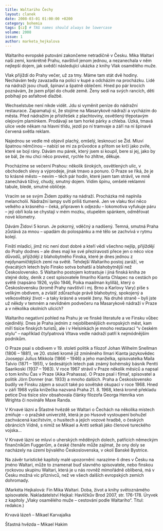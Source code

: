 ```yaml
---
title: Waltariho Čechy
layout: clanek
date: 2008-03-01 01:00:00 +0200
category: bohemia
tags: [cz] # TAG names should always be lowercase
volume: 2008
issue: 1
author: marketa_hejkalova
---
```


Waltariho evropské putování zakončeme netradičně v Česku. Mika Waltari naši zemi, konkrétně Prahu, navštívil jenom jednou, a nezanechala v něm nejlepší dojem, jak svědčí následující ukázka z knihy Vlak osamělého muže.

Vlak přijíždí do Prahy večer, už za tmy. Máme tam stát dvě hodiny. Nechávám tedy zavazadla na polici v kupé a odcházím na procházku. Lidé na nádraží jsou chudí, špinaví a špatně oblečení. Hned po pár krocích poznávám, že jsem přijel do chudé země. Ženy sedí na svých rancích, děti pobíhají po asfaltové dlažbě.

Wechselstube není nikde vidět. Jdu si vyměnit peníze do nádražní restaurace. Zapamatuji si, že stojíme na Masarykově nádraží a vycházím do města. Před nádražím je přístřešek z plachtoviny, osvětlený třepotavým olejovým plamínkem. Prodávají se tam horké párky a chleba. Úzká, tmavá ulice vede někam na hlavní třídu, jezdí po ní tramvaje a září na ní špinavě červená světla reklam.

Najednou se vedle mě objevil plachý, omšelý, lesknoucí se Žid. Mluví špatnou němčinou – nabízí se mi za průvodce a přitom se krčí jako zvíře, které se bojí rány. Dávám mu párek, který jsem si koupil, bere si jej, jako by se bál, že mu chci něco provést, rychle ho zhltne, děkuje.

Procházíme se večerní Prahou: několik širokých, osvětlených ulic, v obchodech slevy a výprodeje, jinak tmavo a ponuro. O Praze se říká, že je to krásné město – nevím – těch pár hodin, které jsem tam strávil, ve mně zanechává tíživý, chudý, smutný dojem. Vidím špínu, omšelé reklamní tabule, bledé, smutné obličeje.

Vracím se se svým Židem zpátky na nádraží. Procházka mě naplnila melancholií. Nádražní lampy svítí príliš tlumeně. Jen ve vlaku tkví něco velkého a krásného – čeká, připraven k odjezdu – lokomotiva vyfukuje páru – její obří kola se chystají v mém mozku, otupelém spánkem, odměřovat nové kilometry.

Dávám Židovi 5 korun. Je pokorný, vděčný a nadšený. Temná, smutná Praha zůstává za mnou – upadám do polospánku a mé tělo se zachvívá v rytmu kolejí.

Finští mladíci, jimž nic není dost dobré a kteří vědí všechno nejlíp, přijíždějí do Prahy dodnes – ale dnes mají ke své přezíravosti přece jen o něco více důvodů, přijíždějí z blahobytného Finska, které je dnes jednou z nejdynamičtějších zemí na světě. Tehdejší Waltariho postoj zaráží, ve dvacátých letech bylo Finsko sotva bohatší a blahobytnější než Československo. S Waltariho postojem kotrastuje i jiná finská kniha ze stejné doby, deník z cest spisovatele Ilmariho Kianta Chlapec na cestách po světě (napsáno 1926, vyšlo 1946, Poika maailman kylillä), který o Československu (kromě Prahy navštívil i mj. Brno a Karlovy Vary) píše s velikým obdivem, a zvlášť zdůrazňuje právě blahobytný, spokojený a velkosvětský život – a taky krásné a veselé ženy. Na druhé straně – byli jste už někdy v temném a nevlídném podvečeru na Masarykově nádraží v Praze a v několika okolních ulicích?

Waltariho negativní pohled na Prahu je ve finské literatuře a ve Finsku vůbec ojedinělý. Dnes je Praha jedním z nejoblíbenějších evropských měst, kam míří tisíce finských turistů, ale i v Helsinkách je mnoho restaurací “v českém stylu” – například čtyřpatrová Vltava vedle nádraží patří k nejmódnějším podnikům.

O Praze psal s obdivem v 19. století politik a filozof Johan Wilhelm Snellman (1806 – 1881), ve 20. století kromě již zmíněného Ilmari Kianta jazykovědec Jooseppi Julius Mikkola (1866 – 1946) a jeho manželka, spisovatelka Maila Talvio (1871 – 1951), v šedesátých letech pak známý bohémský básník Pentti Saarikoski (1937 – 1983). V roce 1967 strávil v Praze několik měsíců a napsal o tom knihu Čas v Praze (Aika Prahassa). O Praze psal i filmař, spisovatel a politik Jörn Donner (nar. 1933) a mnoho dalších. Praha a Československo budily ve Finsku zájem a soucit také po sovětské okupaci v roce 1968. Hned v září 1968 vyšla knížečka nazvaná Praha 21. 8. 1968, která kromě překladu petice Dva tisíce slov obsahovala články filozofa Georga Henrika von Wrighta či novináře Maxe Randa.

V Krvavé lázni a Šťastné hvězdě se Waltari o Čechách na několika místech zmiňuje – o pražské univerzitě, která je po Husově vystoupení bohužel zachvácená kacířstvím, o husitech a jejich vozové hradbě, o českých obráncích Vídně, s nimiž se Mikael a Antti setkali jako členové tureckého vojska…

V Krvavé lázni se mluví o uherských měděných dolech, patřících německým finančníkům Fuggerům, a české čtenáře může zajímat, že ony doly se nacházely na území bývalého Československa, v okolí Banské Bystrice.

Na závěr turistické kapitoly malé upozornění: narazíme-li dnes v Česku na jméno Waltari, může to znamenat buď slavného spisovatele, nebo finskou rockovou skupinu Waltari, která je u nás rovněž mimořádně oblíbená, má v Česku možná víc příznivců, než ve všech dalších evropských zemích dohromady.

(Markéta Hejkalová: Fin Mika Waltari. Doba, život a knihy světoznámého spisovatele. Nakladatelství Hejkal: Havlíčkův Brod 2007, str. 176-178. Úryvek z kapitoly „Vlaky osamělého muže – cestování podle Waltariho“. Titul: redakce.)

Krvavá lázeň – Mikael Karvajalka

Šťastná hvězda – Mikael Hakim